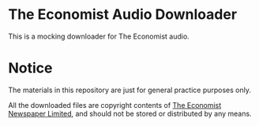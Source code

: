 # The Economist Audio Downloader

This is a mocking downloader for The Economist audio.

# Notice
The materials in this repository are just for general practice purposes only. 

All the downloaded files are copyright contents of [The Economist Newspaper Limited](https://www.economist.com/), and should not be stored or distributed by any means.
